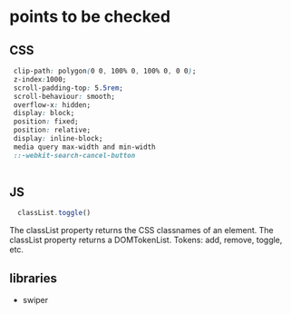 # points to be checked
## CSS
```css
 clip-path: polygon(0 0, 100% 0, 100% 0, 0 0);
 z-index:1000;
 scroll-padding-top: 5.5rem;
 scroll-behaviour: smooth;
 overflow-x: hidden;
 display: block;
 position: fixed;
 position: relative;
 display: inline-block;
 media query max-width and min-width 
 ::-webkit-search-cancel-button
 
```
## JS
```js
  classList.toggle()
```
The classList property returns the CSS classnames of an element.
The classList property returns a DOMTokenList. Tokens: add, remove, toggle, etc.

## libraries
- swiper